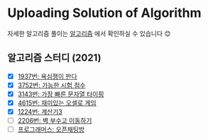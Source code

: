 Uploading Solution of Algorithm
================================
자세한 알고리즘 풀이는 [알고리즘](https://joanne.tistory.com/) 에서 확인하실 수 있습니다 😊

## 알고리즘 스터디 (2021)
- [X] [1937번: 욕심쟁이 판다](https://github.com/seovalue/Algorithm/blob/main/sourcecode/python_code/%EC%9A%95%EC%8B%AC%EC%9F%81%EC%9D%B4_%ED%8C%90%EB%8B%A4.py)
- [X] [3752번: 가능한 시험 점수](https://github.com/seovalue/Algorithm/blob/main/sourcecode/python_code/가능한_시험_점수.py)  
- [X] [3143번: 가장 빠른 문자열 타이핑](https://github.com/seovalue/Algorithm/blob/main/sourcecode/python_code/가장_빠른_문자열_타이핑.py)
- [X] [4615번: 재미있는 오셀로 게임](https://github.com/seovalue/Algorithm/blob/main/sourcecode/python_code/재미있는_오셀로_게임.py)  
- [X] [1224번: 계산기3](https://github.com/seovalue/Algorithm/blob/main/sourcecode/python_code/계산기3.py)   
- [ ] [2206번: 벽 부수고 이동하기](https://github.com/seovalue/Algorithm/blob/main/sourcecode/python_code/벽_부수고_이동하기.py)    
- [ ] [프로그래머스: 오픈채팅방](https://github.com/seovalue/Algorithm/blob/main/sourcecode/python_code//오픈채팅방.py)  
